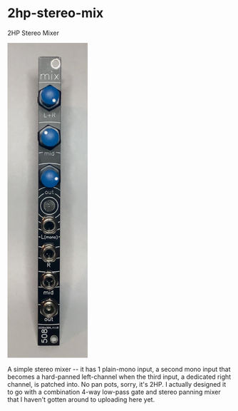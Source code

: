 # 2hp-stereo-mix
2HP Stereo Mixer

<img src="2hp-stereo-mix.jpg" width=180>

A simple stereo mixer -- it has 1 plain-mono input, a second mono input that becomes a hard-panned left-channel when the third input, a dedicated right channel, is patched into. No pan pots, sorry, it's 2HP. I actually designed it to go with a combination 4-way low-pass gate and stereo panning mixer that I haven't gotten around to uploading here yet.

